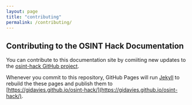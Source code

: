 ```yaml
---
layout: page
title: "contributing"
permalink: /contributing/
---
```


## Contributing to the OSINT Hack Documentation

You can contribute to this documentation site by comiiting new updates to the [osint-hack GitHub project](https://github.com/gidavies/osint-hack).

Whenever you commit to this repository, GitHub Pages will run [Jekyll](https://jekyllrb.com/) to rebuild the these pages and publish them to [https://gidavies.github.io/osint-hack/](https://gidavies.github.io/osint-hack/).